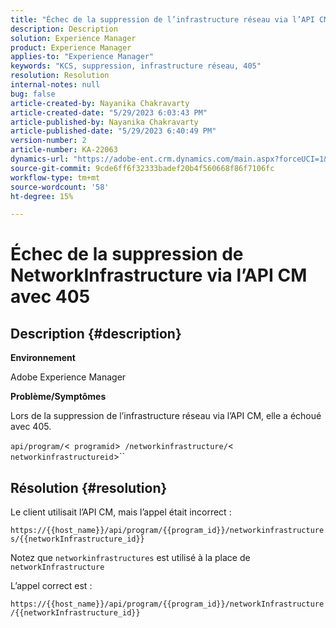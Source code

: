```yaml
---
title: "Échec de la suppression de l’infrastructure réseau via l’API CM avec 405"
description: Description
solution: Experience Manager
product: Experience Manager
applies-to: "Experience Manager"
keywords: "KCS, suppression, infrastructure réseau, 405"
resolution: Resolution
internal-notes: null
bug: false
article-created-by: Nayanika Chakravarty
article-created-date: "5/29/2023 6:03:43 PM"
article-published-by: Nayanika Chakravarty
article-published-date: "5/29/2023 6:40:49 PM"
version-number: 2
article-number: KA-22063
dynamics-url: "https://adobe-ent.crm.dynamics.com/main.aspx?forceUCI=1&pagetype=entityrecord&etn=knowledgearticle&id=04918225-4bfe-ed11-8f6e-6045bd006793"
source-git-commit: 9cde6ff6f32333badef20b4f560668f86f7106fc
workflow-type: tm+mt
source-wordcount: '58'
ht-degree: 15%

---
```


# Échec de la suppression de NetworkInfrastructure via l’API CM avec 405

## Description {#description}


<b>Environnement</b>

Adobe Experience Manager

<b>Problème/Symptômes</b>

Lors de la suppression de l’infrastructure réseau via l’API CM, elle a échoué avec 405.

`api/program/`&lt;` programid`>` /networkinfrastructure/`&lt;` networkinfrastructureid`>``


## Résolution {#resolution}


Le client utilisait l’API CM, mais l’appel était incorrect :

`https://{{host_name}}/api/program/{{program_id}}/networkinfrastructures/{{networkInfrastructure_id}}`

Notez que `networkinfrastructures` est utilisé à la place de `networkInfrastructure`

L’appel correct est :

`https://{{host_name}}/api/program/{{program_id}}/networkInfrastructure /{{networkInfrastructure_id}}`
